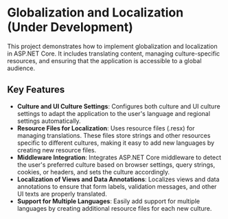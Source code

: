 # Globalization and Localization (Under Development)

This project demonstrates how to implement globalization and localization in ASP.NET Core. It includes translating content, managing culture-specific resources, and ensuring that the application is accessible to a global audience.

## Key Features

- **Culture and UI Culture Settings**: Configures both culture and UI culture settings to adapt the application to the user's language and regional settings automatically.
- **Resource Files for Localization**: Uses resource files (.resx) for managing translations. These files store strings and other resources specific to different cultures, making it easy to add new languages by creating new resource files.
- **Middleware Integration**: Integrates ASP.NET Core middleware to detect the user's preferred culture based on browser settings, query strings, cookies, or headers, and sets the culture accordingly.
- **Localization of Views and Data Annotations**: Localizes views and data annotations to ensure that form labels, validation messages, and other UI texts are properly translated.
- **Support for Multiple Languages**: Easily add support for multiple languages by creating additional resource files for each new culture.
